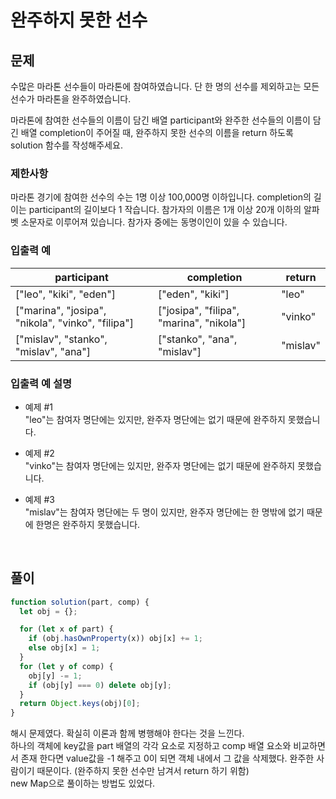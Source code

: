 # 완주하지 못한 선수

## 문제

수많은 마라톤 선수들이 마라톤에 참여하였습니다. 단 한 명의 선수를 제외하고는 모든 선수가 마라톤을 완주하였습니다.

마라톤에 참여한 선수들의 이름이 담긴 배열 participant와 완주한 선수들의 이름이 담긴 배열 completion이 주어질 때, 완주하지 못한 선수의 이름을 return 하도록 solution 함수를 작성해주세요.

### 제한사항

마라톤 경기에 참여한 선수의 수는 1명 이상 100,000명 이하입니다.
completion의 길이는 participant의 길이보다 1 작습니다.
참가자의 이름은 1개 이상 20개 이하의 알파벳 소문자로 이루어져 있습니다.
참가자 중에는 동명이인이 있을 수 있습니다.

### 입출력 예

| participant                                       | completion                               | return   |
| ------------------------------------------------- | ---------------------------------------- | -------- |
| ["leo", "kiki", "eden"]                           | ["eden", "kiki"]                         | "leo"    |
| ["marina", "josipa", "nikola", "vinko", "filipa"] | ["josipa", "filipa", "marina", "nikola"] | "vinko"  |
| ["mislav", "stanko", "mislav", "ana"]             | ["stanko", "ana", "mislav"]              | "mislav" |

### 입출력 예 설명

- 예제 #1  
  "leo"는 참여자 명단에는 있지만, 완주자 명단에는 없기 때문에 완주하지 못했습니다.

- 예제 #2  
  "vinko"는 참여자 명단에는 있지만, 완주자 명단에는 없기 때문에 완주하지 못했습니다.

- 예제 #3  
  "mislav"는 참여자 명단에는 두 명이 있지만, 완주자 명단에는 한 명밖에 없기 때문에 한명은 완주하지 못했습니다.

<br>

## 풀이

```javascript
function solution(part, comp) {
  let obj = {};

  for (let x of part) {
    if (obj.hasOwnProperty(x)) obj[x] += 1;
    else obj[x] = 1;
  }
  for (let y of comp) {
    obj[y] -= 1;
    if (obj[y] === 0) delete obj[y];
  }
  return Object.keys(obj)[0];
}
```

해시 문제였다. 확실히 이론과 함께 병행해야 한다는 것을 느낀다.  
하나의 객체에 key값을 part 배열의 각각 요소로 지정하고 comp 배열 요소와 비교하면서 존재 한다면 value값을 -1 해주고 0이 되면 객체 내에서 그 값을 삭제했다. 완주한 사람이기 때문이다. (완주하지 못한 선수만 남겨서 return 하기 위함)  
new Map으로 풀이하는 방법도 있었다.
